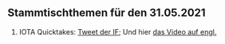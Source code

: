 
## Stammtischthemen für den 31.05.2021
1. IOTA Quicktakes: [Tweet der IF](https://twitter.com/iota/status/1396819084487049217?s=20); Und hier [das Video auf engl.](https://www.youtube.com/watch?v=doQpAyps4Gg)
